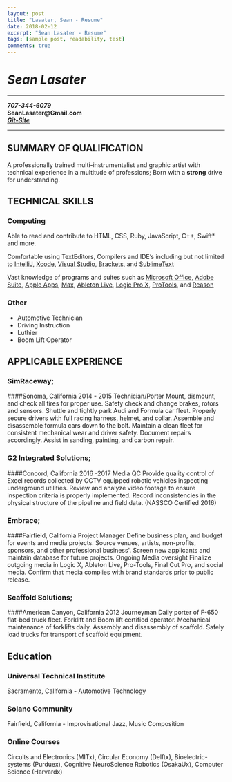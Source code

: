 ```yaml
---
layout: post
title: "Lasater, Sean - Resume"
date: 2018-02-12
excerpt: "Sean Lasater - Resume"
tags: [sample post, readability, test]
comments: true
---
```


# *__Sean Lasater__*
___
*__707-344-6079__*   
__SeanLasater@Gmail.com__   
[*__Git-Site__*](https://GitHub.com/seanembrace)
___
## SUMMARY OF QUALIFICATION
A professionally trained multi-instrumentalist and graphic artist with technical experience in a multitude of professions; Born with  a __strong__ drive for understanding.

## TECHNICAL SKILLS
### Computing   
Able to read and contribute to 
HTML, 
CSS, 
Ruby, 
JavaScript,
C++, 
Swift* and more. 

Comfortable using TextEditors, Compilers and IDE’s including but not limited to 
[IntelliJ](https://www.jetbrains.com/idea), 
[Xcode](https://developer.apple.com/xcode), 
[Visual Studio](https://visualstudio.com),
[Brackets](https://brackets.io), and 
[SublimeText](https://sublimetext.com)

Vast knowledge of programs and suites such as 
[Microsoft Office](https://Microsoft.com/Office), [Adobe Suite](https://Adobe.com), 
[Apple Apps](https://support.apple.com/apps),
[Max](https://cycling74.com/products/max), 
[Ableton Live](https://ableton.com),
[Logic Pro X](https://www.apple.com/logic-pro),
[ProTools](https://www.avid.com/pro-tools), and
[Reason](https://www.propellerheads.se/en/reason)

### Other   
* Automotive Technician   
* Driving Instruction   
* Luthier   
* Boom Lift Operator   

## APPLICABLE EXPERIENCE

### SimRaceway;   
####Sonoma, California 2014 - 2015 Technician/Porter
Mount, dismount, and check all tires for proper use. Safety check and change brakes, rotors and sensors. Shuttle and tightly park Audi and Formula car fleet. Properly secure drivers with full racing harness, helmet, and collar. Assemble and disassemble formula cars down to the bolt.
Maintain a clean fleet for consistent mechanical wear and driver safety. Document repairs accordingly. Assist in sanding, painting, and carbon repair.   

### G2 Integrated Solutions;   
####Concord, California 2016 -2017 Media QC
Provide quality control of Excel records collected by CCTV equipped robotic vehicles inspecting underground utilities. Review and analyze video footage to ensure inspection criteria is properly implemented. Record inconsistencies in the physical structure of the pipeline and field data. (NASSCO Certified 2016)   

### Embrace;    
####Fairfield, California Project Manager
Define business plan, and budget for events and media projects. Source venues, artists, non-profits, sponsors, and other professional business'. Screen new applicants and maintain database for future projects.
Ongoing
Media oversight   Finalize outgoing media in Logic X, Ableton Live, Pro-Tools, Final Cut Pro, and social media. Confirm that
media complies with brand standards prior to public release.

### Scaffold Solutions;   
####American Canyon, California 2012 Journeyman
Daily porter of F-650 flat-bed truck fleet. Forklift and Boom lift certified operator. Mechanical maintenance of forklifts daily. Assembly and disassembly of scaffold. Safely load trucks for transport of scaffold equipment.  

## Education

### Universal Technical Institute   
Sacramento, California - Automotive Technology

### Solano Community   
Fairfield, California - Improvisational Jazz, Music Composition   

### Online Courses   
Circuits and Electronics (MITx), Circular Economy (Delftx), Bioelectric-systems (Purduex), Cognitive NeuroScience Robotics (OsakaUx), Computer Science (Harvardx)

